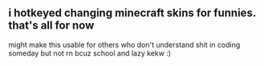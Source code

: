 i hotkeyed changing minecraft skins for funnies. that's all for now
---------
might make this usable for others who don't understand shit in coding someday but not rn bcuz school and lazy kekw :)

